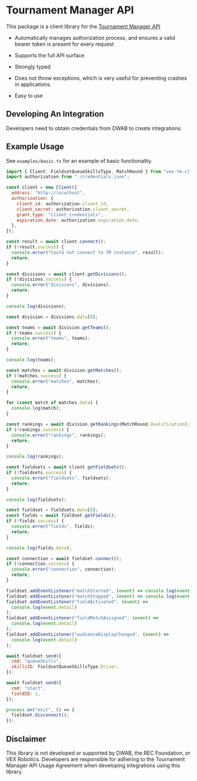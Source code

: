 # Tournament Manager API

This package is a client library for the [Tournament Manager
API](https://docs.google.com/document/d/1LYMOsPlYzZF3SYyTNPe2b3fvlbFc5XvA_Dmd-JH7ieU/edit#heading=h.84iql6kq0cm)

- Automatically manages authorization process, and ensures a valid bearer token is present for every
  request

- Supports the full API surface

- Strongly typed

- Does not throw exceptions, which is very useful for preventing crashes in applications.

- Easy to use

## Developing An Integration

Developers need to obtain credentials from DWAB to create integrations.

## Example Usage

See `examples/basic.ts` for an example of basic functionality.

```javascript
import { Client, FieldsetQueueSkillsType, MatchRound } from "vex-tm-client";
import authorization from "./credentials.json";

const client = new Client({
  address: "http://localhost",
  authorization: {
    client_id: authorization.client_id,
    client_secret: authorization.client_secret,
    grant_type: "client_credentials",
    expiration_date: authorization.expiration_date,
  },
});

const result = await client.connect();
if (!result.success) {
  console.error("Could not connect to TM instance", result);
  return;
}

const divisions = await client.getDivisions();
if (!divisions.success) {
  console.error("divisions", divisions);
  return;
}

console.log(divisions);

const division = divisions.data[0];

const teams = await division.getTeams();
if (!teams.success) {
  console.error("teams", teams);
  return;
}

console.log(teams);

const matches = await division.getMatches();
if (!matches.success) {
  console.error("matches", matches);
  return;
}

for (const match of matches.data) {
  console.log(match);
}

const rankings = await division.getRankings(MatchRound.Qualification);
if (!rankings.success) {
  console.error("rankings", rankings);
  return;
}

console.log(rankings);

const fieldsets = await client.getFieldsets();
if (!fieldsets.success) {
  console.error("fieldsets", fieldsets);
  return;
}

console.log(fieldsets);

const fieldset = fieldsets.data[0];
const fields = await fieldset.getFields();
if (!fields.success) {
  console.error("fields", fields);
  return;
}

console.log(fields.data);

const connection = await fieldset.connect();
if (!connection.success) {
  console.error("connection", connection);
  return;
}

fieldset.addEventListener("matchStarted", (event) => console.log(event.detail));
fieldset.addEventListener("matchStopped", (event) => console.log(event.detail));
fieldset.addEventListener("fieldActivated", (event) =>
  console.log(event.detail)
);
fieldset.addEventListener("fieldMatchAssigned", (event) =>
  console.log(event.detail)
);
fieldset.addEventListener("audienceDisplayChanged", (event) =>
  console.log(event.detail)
);

await fieldset.send({
  cmd: "queueSkills",
  skillsID: FieldsetQueueSkillsType.Driver,
});

await fieldset.send({
  cmd: "start",
  fieldID: 1,
});

process.on("exit", () => {
  fieldset.disconnect();
});
```

## Disclaimer

This library is not developed or supported by DWAB, the REC Foundation, or VEX Robotics. Developers
are responsible for adhering to the Tournament Manager API Usage Agreement when developing integrations
using this library.
